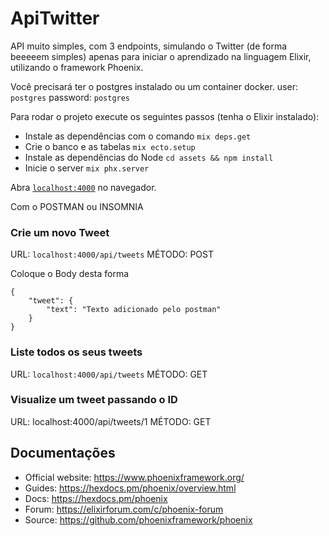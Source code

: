 # ApiTwitter

API muito simples, com 3 endpoints, simulando o Twitter (de forma beeeeem simples) apenas para iniciar o aprendizado na linguagem Elixir, utilizando o framework Phoenix.

Você precisará ter o postgres instalado ou um container docker.
user: `postgres`
password: `postgres`

Para rodar o projeto execute os seguintes passos (tenha o Elixir instalado):

  * Instale as dependências com o comando `mix deps.get`
  * Crie o banco e as tabelas `mix ecto.setup`
  * Instale as dependências do Node `cd assets && npm install`
  * Inicie o server `mix phx.server`

Abra [`localhost:4000`](http://localhost:4000) no navegador.

Com o POSTMAN ou INSOMNIA

### Crie um novo Tweet
URL: `localhost:4000/api/tweets`
MÉTODO: POST

Coloque o Body desta forma
```
{
    "tweet": {
        "text": "Texto adicionado pelo postman"
    }
}
```

### Liste todos os seus tweets
URL: `localhost:4000/api/tweets`
MÉTODO: GET

### Visualize um tweet passando o ID
URL: localhost:4000/api/tweets/1
MÉTODO: GET

## Documentações

  * Official website: https://www.phoenixframework.org/
  * Guides: https://hexdocs.pm/phoenix/overview.html
  * Docs: https://hexdocs.pm/phoenix
  * Forum: https://elixirforum.com/c/phoenix-forum
  * Source: https://github.com/phoenixframework/phoenix
